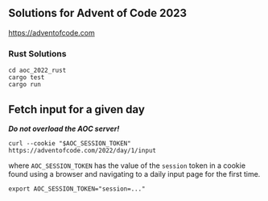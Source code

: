 ## Solutions for Advent of Code 2023

https://adventofcode.com

### Rust Solutions
```shell
cd aoc_2022_rust
cargo test
cargo run
```

## Fetch input for a given day

**_Do not overload the AOC server!_**

```shell
curl --cookie "$AOC_SESSION_TOKEN" https://adventofcode.com/2022/day/1/input
```
where `AOC_SESSION_TOKEN` has the value of the `session` token in a cookie found using
a browser and navigating to a daily input page for the first time.

```
export AOC_SESSION_TOKEN="session=..."
```
